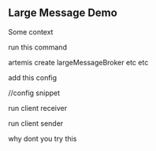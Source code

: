 ## Large Message Demo   

Some context

run this command

artemis create largeMessageBroker etc etc

add this config

//config snippet

run client receiver

run client sender

why dont you try this